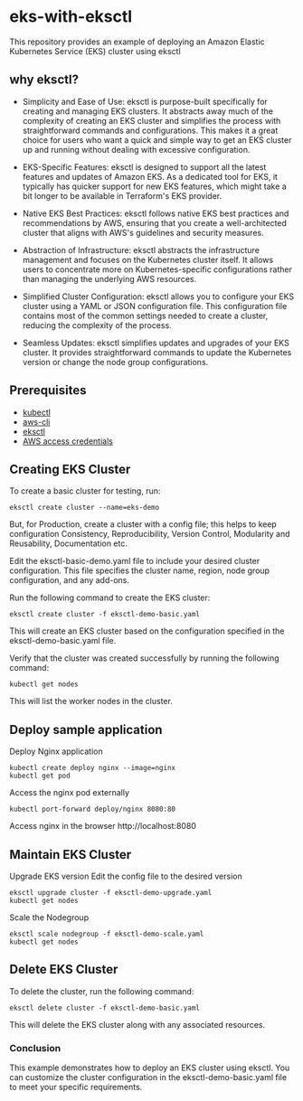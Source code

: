 # eks-with-eksctl
This repository provides an example of deploying an Amazon Elastic Kubernetes Service (EKS) cluster using eksctl

## why eksctl? 
  * Simplicity and Ease of Use: eksctl is purpose-built specifically for creating and managing EKS clusters. It abstracts away much of the complexity of creating an EKS cluster and simplifies the process with straightforward commands and configurations. This makes it a great choice for users who want a quick and simple way to get an EKS cluster up and running without dealing with excessive configuration.

  * EKS-Specific Features: eksctl is designed to support all the latest features and updates of Amazon EKS. As a dedicated tool for EKS, it typically has quicker support for new EKS features, which might take a bit longer to be available in Terraform's EKS provider.

  * Native EKS Best Practices: eksctl follows native EKS best practices and recommendations by AWS, ensuring that you create a well-architected cluster that aligns with AWS's guidelines and security measures.

  * Abstraction of Infrastructure: eksctl abstracts the infrastructure management and focuses on the Kubernetes cluster itself. It allows users to concentrate more on Kubernetes-specific configurations rather than managing the underlying AWS resources.

  * Simplified Cluster Configuration: eksctl allows you to configure your EKS cluster using a YAML or JSON configuration file. This configuration file contains most of the common settings needed to create a cluster, reducing the complexity of the process.

  * Seamless Updates: eksctl simplifies updates and upgrades of your EKS cluster. It provides straightforward commands to update the Kubernetes version or change the node group configurations.

## Prerequisites
* [kubectl](https://kubernetes.io/docs/tasks/tools/)
* [aws-cli](https://docs.aws.amazon.com/cli/latest/userguide/getting-started-install.html)
* [eksctl](https://eksctl.io/introduction/#installation)
* [AWS access credentials](https://docs.aws.amazon.com/cli/latest/userguide/cli-configure-files.html)

## Creating EKS Cluster
To create a basic cluster for testing, run:
```
eksctl create cluster --name=eks-demo
```
But, for Production,  create a cluster with a config file; this helps to keep configuration Consistency, Reproducibility, Version Control, Modularity and Reusability, Documentation etc.


Edit the eksctl-basic-demo.yaml file to include your desired cluster configuration. This file specifies the cluster name, region, node group configuration, and any add-ons.

Run the following command to create the EKS cluster:

```
eksctl create cluster -f eksctl-demo-basic.yaml
```

This will create an EKS cluster based on the configuration specified in the eksctl-demo-basic.yaml file.

Verify that the cluster was created successfully by running the following command:

```
kubectl get nodes
```
This will list the worker nodes in the cluster.

## Deploy sample application
Deploy Nginx application
```
kubectl create deploy nginx --image=nginx
kubectl get pod
```
Access the nginx pod externally

```
kubectl port-forward deploy/nginx 8080:80
```
Access nginx in the browser http://localhost:8080

## Maintain EKS Cluster
Upgrade EKS version
Edit the config file to the desired version
```
eksctl upgrade cluster -f eksctl-demo-upgrade.yaml
kubectl get nodes
```
Scale the Nodegroup
```
eksctl scale nodegroup -f eksctl-demo-scale.yaml
kubectl get nodes
```
## Delete EKS Cluster
To delete the cluster, run the following command:
```
eksctl delete cluster -f eksctl-demo-basic.yaml
```
This will delete the EKS cluster along with any associated resources.

### Conclusion
This example demonstrates how to deploy an EKS cluster using eksctl. You can customize the cluster configuration in the eksctl-demo-basic.yaml file to meet your specific requirements.

